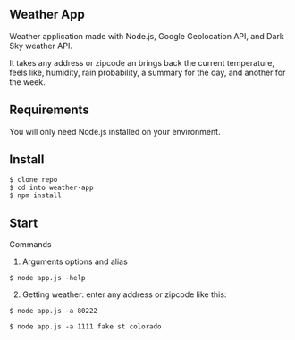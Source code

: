 ## Weather App
Weather application made with Node.js, Google Geolocation API, and Dark Sky weather API.

It takes any address or zipcode an brings back the current temperature, feels like, humidity, rain probability, a summary for the day, and another for the week.	

## Requirements
You will only need Node.js installed on your environment.

## Install
```
$ clone repo
$ cd into weather-app
$ npm install
```
## Start
Commands

1) Arguments options and alias
```
$ node app.js -help
```

2) Getting weather: enter any address or zipcode like this:

```
$ node app.js -a 80222
```
```
$ node app.js -a 1111 fake st colorado
```



